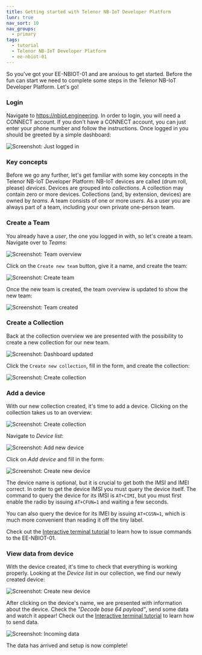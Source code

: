 ```yaml
---
title: Getting started with Telenor NB-IoT Developer Platform
lunr: true
nav_sort: 10
nav_groups:
  - primary
tags:
  - tutorial
  - Telenor NB-IoT Developer Platform
  - ee-nbiot-01
---
```


So you've got your EE-NBIOT-01 and are anxious to get started. Before the fun can start we need to complete some steps in the Telenor NB-IoT Developer Platform. Let's go!

### Login
Navigate to https://nbiot.engineering. In order to login, you will need a CONNECT account. If you don't have a CONNECT account, you can just enter your phone number and follow the instructions. Once logged in you should be greeted by a simple dashboard:

![Screenshot: Just logged in](img/fresh-login.png)

### Key concepts
Before we go any further, let's get familiar with some key concepts in the Telenor NB-IoT Developer Platform: NB-IoT devices are called (drum roll, please) _devices_. Devices are grouped into _collections_. A collection may contain zero or more devices. Collections (and, by extension, devices) are owned by _teams_. A team consists of one or more _users_. As a user you are always part of a team, including your own private one-person team. 

### Create a Team
You already have a _user_, the one you logged in with, so let's create a team. Navigate over to *Teams*:

![Screenshot: Team overview](img/team-overview.png)

Click on the `Create new team` button, give it a name, and create the team:

![Screenshot: Create team](img/create-team.png)

Once the new team is created, the team overview is updated to show the new team:

![Screenshot: Team created](img/team-created.png)

### Create a Collection
Back at the collection overview we are presented with the possibility to create a new collection for our new team.

![Screenshot: Dashboard updated](img/dashboard-team-created.png)

Click the `Create new collection`, fill in the form, and create the collection:

![Screenshot: Create collection](img/create-collection.png)

### Add a device
With our new collection created, it's time to add a device. Clicking on the collection takes us to an overview:

![Screenshot: Create collection](img/collection-created.png)

Navigate to _Device list_:

![Screenshot: Add new device](img/add-new-device.png)

Click on _Add device_ and fill in the form:

![Screenshot: Create new device](img/create-new-device.png)

The device name is optional, but it is crucial to get both the IMSI and IMEI correct. In order to get the device IMSI you must query the device itself. The command to query the device for its IMSI is `AT+CIMI`, but you must first enable the radio by issuing `AT+CFUN=1` and waiting a few seconds.

You can also query the device for its IMEI by issuing `AT+CGSN=1`, which is much more convenient than reading it off the tiny label.

Check out the [Interactive terminal tutorial](interactive-terminal.html) to learn how to issue commands to the EE-NBIOT-01.

### View data from device
With the device created, it's time to check that everything is working properly. Looking at the _Device list_ in our collection, we find our newly created device:

![Screenshot: Create new device](img/device-list.png)

After clicking on the device's name, we are presented with information about the device. Check the _"Decode base 64 payload"_, send some data and watch it appear! Check out the [Interactive terminal tutorial](interactive-terminal.html) to learn how to send data.

![Screenshot: Incoming data](img/glorious-data.png)

The data has arrived and setup is now complete! 
